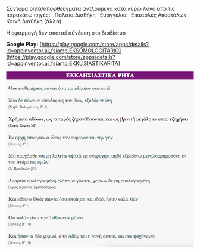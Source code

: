 Σύντομα ρητά/αποφθεύγματα αντλούμενα κατά κύριο λόγο από τις παρακάτω πηγές:
· Παλαια Διαθήκη
· Ευαγγέλια
· Επιστολές Αποστόλων
· Καινή Διαθήκη (άλλα)

Η εφαρμογή δεν απαιτεί σύνδεση στο διαδίκτυο

<b>Google Play:</b> [https://play.google.com/store/apps/details?id=appinventor.ai_fsiamp.EKSOMOLOGITARIO](https://play.google.com/store/apps/details?id=appinventor.ai_fsiamp.EKKLISIASTIKARITA)

![Alt text](screenshots/image.png)
